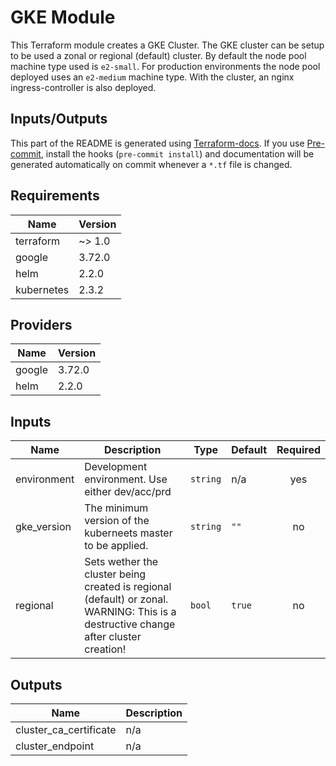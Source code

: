# GKE Module

This Terraform module creates a GKE Cluster. The GKE cluster can be setup to be used a zonal or regional (default) cluster. By default the node pool machine type used is `e2-small`. For production environments the node pool deployed uses an `e2-medium` machine type. With the cluster, an nginx ingress-controller is also deployed.

## Inputs/Outputs

This part of the README is generated using [Terraform-docs](https://github.com/segmentio/terraform-docs). If you use [Pre-commit](https://pre-commit.com/), install the hooks (`pre-commit install`) and documentation will be generated automatically on commit whenever a `*.tf` file is changed.

<!-- BEGINNING OF PRE-COMMIT-TERRAFORM DOCS HOOK -->
## Requirements

| Name | Version |
|------|---------|
| terraform | ~> 1.0 |
| google | 3.72.0 |
| helm | 2.2.0 |
| kubernetes | 2.3.2 |

## Providers

| Name | Version |
|------|---------|
| google | 3.72.0 |
| helm | 2.2.0 |

## Inputs

| Name | Description | Type | Default | Required |
|------|-------------|------|---------|:--------:|
| environment | Development environment. Use either dev/acc/prd | `string` | n/a | yes |
| gke\_version | The minimum version of the kuberneets master to be applied. | `string` | `""` | no |
| regional | Sets wether the cluster being created is regional (default) or zonal. WARNING: This is a destructive change after cluster creation! | `bool` | `true` | no |

## Outputs

| Name | Description |
|------|-------------|
| cluster\_ca\_certificate | n/a |
| cluster\_endpoint | n/a |

<!-- END OF PRE-COMMIT-TERRAFORM DOCS HOOK -->